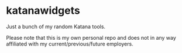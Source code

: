 # katanawidgets
Just a bunch of my random Katana tools.  

Please note that this is my own personal repo and does not in any way affiliated with my current/previous/future employers.
